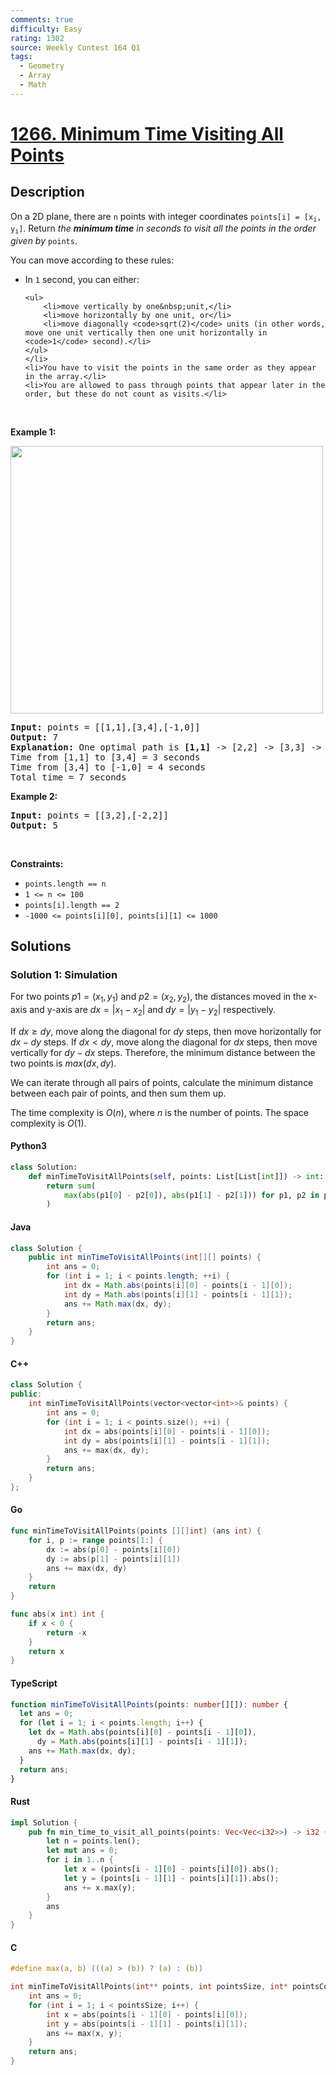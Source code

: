 ```yaml
---
comments: true
difficulty: Easy
rating: 1302
source: Weekly Contest 164 Q1
tags:
  - Geometry
  - Array
  - Math
---
```


<!-- problem:start -->

# [1266. Minimum Time Visiting All Points](https://leetcode.com/problems/minimum-time-visiting-all-points)


## Description

<!-- description:start -->

<p>On a 2D plane, there are <code>n</code> points with integer coordinates <code>points[i] = [x<sub>i</sub>, y<sub>i</sub>]</code>. Return <em>the <strong>minimum time</strong> in seconds to visit all the points in the order given by </em><code>points</code>.</p>

<p>You can move according to these rules:</p>

<ul>
	<li>In <code>1</code> second, you can either:

    <ul>
    	<li>move vertically by one&nbsp;unit,</li>
    	<li>move horizontally by one unit, or</li>
    	<li>move diagonally <code>sqrt(2)</code> units (in other words, move one unit vertically then one unit horizontally in <code>1</code> second).</li>
    </ul>
    </li>
    <li>You have to visit the points in the same order as they appear in the array.</li>
    <li>You are allowed to pass through points that appear later in the order, but these do not count as visits.</li>

</ul>

<p>&nbsp;</p>
<p><strong class="example">Example 1:</strong></p>
<img alt="" src="https://fastly.jsdelivr.net/gh/doocs/leetcode@main/solution/1200-1299/1266.Minimum%20Time%20Visiting%20All%20Points/images/1626_example_1.png" style="width: 500px; height: 428px;" />
<pre>
<strong>Input:</strong> points = [[1,1],[3,4],[-1,0]]
<strong>Output:</strong> 7
<strong>Explanation: </strong>One optimal path is <strong>[1,1]</strong> -&gt; [2,2] -&gt; [3,3] -&gt; <strong>[3,4] </strong>-&gt; [2,3] -&gt; [1,2] -&gt; [0,1] -&gt; <strong>[-1,0]</strong>   
Time from [1,1] to [3,4] = 3 seconds 
Time from [3,4] to [-1,0] = 4 seconds
Total time = 7 seconds</pre>

<p><strong class="example">Example 2:</strong></p>

<pre>
<strong>Input:</strong> points = [[3,2],[-2,2]]
<strong>Output:</strong> 5
</pre>

<p>&nbsp;</p>
<p><strong>Constraints:</strong></p>

<ul>
	<li><code>points.length == n</code></li>
	<li><code>1 &lt;= n&nbsp;&lt;= 100</code></li>
	<li><code>points[i].length == 2</code></li>
	<li><code>-1000&nbsp;&lt;= points[i][0], points[i][1]&nbsp;&lt;= 1000</code></li>
</ul>

<!-- description:end -->

## Solutions

<!-- solution:start -->

### Solution 1: Simulation

For two points $p1=(x_1, y_1)$ and $p2=(x_2, y_2)$, the distances moved in the x-axis and y-axis are $dx = |x_1 - x_2|$ and $dy = |y_1 - y_2|$ respectively.

If $dx \ge dy$, move along the diagonal for $dy$ steps, then move horizontally for $dx - dy$ steps. If $dx < dy$, move along the diagonal for $dx$ steps, then move vertically for $dy - dx$ steps. Therefore, the minimum distance between the two points is $max(dx, dy)$.

We can iterate through all pairs of points, calculate the minimum distance between each pair of points, and then sum them up.

The time complexity is $O(n)$, where $n$ is the number of points. The space complexity is $O(1)$.

<!-- tabs:start -->

#### Python3

```python
class Solution:
    def minTimeToVisitAllPoints(self, points: List[List[int]]) -> int:
        return sum(
            max(abs(p1[0] - p2[0]), abs(p1[1] - p2[1])) for p1, p2 in pairwise(points)
        )
```

#### Java

```java
class Solution {
    public int minTimeToVisitAllPoints(int[][] points) {
        int ans = 0;
        for (int i = 1; i < points.length; ++i) {
            int dx = Math.abs(points[i][0] - points[i - 1][0]);
            int dy = Math.abs(points[i][1] - points[i - 1][1]);
            ans += Math.max(dx, dy);
        }
        return ans;
    }
}
```

#### C++

```cpp
class Solution {
public:
    int minTimeToVisitAllPoints(vector<vector<int>>& points) {
        int ans = 0;
        for (int i = 1; i < points.size(); ++i) {
            int dx = abs(points[i][0] - points[i - 1][0]);
            int dy = abs(points[i][1] - points[i - 1][1]);
            ans += max(dx, dy);
        }
        return ans;
    }
};
```

#### Go

```go
func minTimeToVisitAllPoints(points [][]int) (ans int) {
	for i, p := range points[1:] {
		dx := abs(p[0] - points[i][0])
		dy := abs(p[1] - points[i][1])
		ans += max(dx, dy)
	}
	return
}

func abs(x int) int {
	if x < 0 {
		return -x
	}
	return x
}
```

#### TypeScript

```ts
function minTimeToVisitAllPoints(points: number[][]): number {
  let ans = 0;
  for (let i = 1; i < points.length; i++) {
    let dx = Math.abs(points[i][0] - points[i - 1][0]),
      dy = Math.abs(points[i][1] - points[i - 1][1]);
    ans += Math.max(dx, dy);
  }
  return ans;
}
```

#### Rust

```rust
impl Solution {
    pub fn min_time_to_visit_all_points(points: Vec<Vec<i32>>) -> i32 {
        let n = points.len();
        let mut ans = 0;
        for i in 1..n {
            let x = (points[i - 1][0] - points[i][0]).abs();
            let y = (points[i - 1][1] - points[i][1]).abs();
            ans += x.max(y);
        }
        ans
    }
}
```

#### C

```c
#define max(a, b) (((a) > (b)) ? (a) : (b))

int minTimeToVisitAllPoints(int** points, int pointsSize, int* pointsColSize) {
    int ans = 0;
    for (int i = 1; i < pointsSize; i++) {
        int x = abs(points[i - 1][0] - points[i][0]);
        int y = abs(points[i - 1][1] - points[i][1]);
        ans += max(x, y);
    }
    return ans;
}
```

<!-- tabs:end -->

<!-- solution:end -->

<!-- problem:end -->

